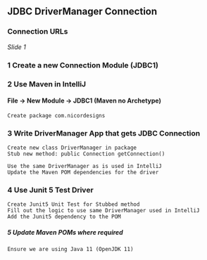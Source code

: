 ## JDBC DriverManager Connection

### Connection URLs

_Slide 1_

### 1 Create a new Connection Module (JDBC1)

### 2 Use Maven in IntelliJ

#### File -> New Module -> JDBC1 (Maven no Archetype)

    Create package com.nicordesigns

### 3 Write DriverManager App that gets JDBC Connection

    Create new class DriverManager in package
    Stub new method: public Connection getConnection()
    
    Use the same DriverManager as is used in IntelliJ
    Update the Maven POM dependencies for the driver

### 4 Use Junit 5 Test Driver

    Create Junit5 Unit Test for Stubbed method
    Fill out the logic to use same DriverManager used in IntelliJ
    Add the Junit5 dependency to the POM

##### 5 Update Maven POMs where required

    Ensure we are using Java 11 (OpenJDK 11)

